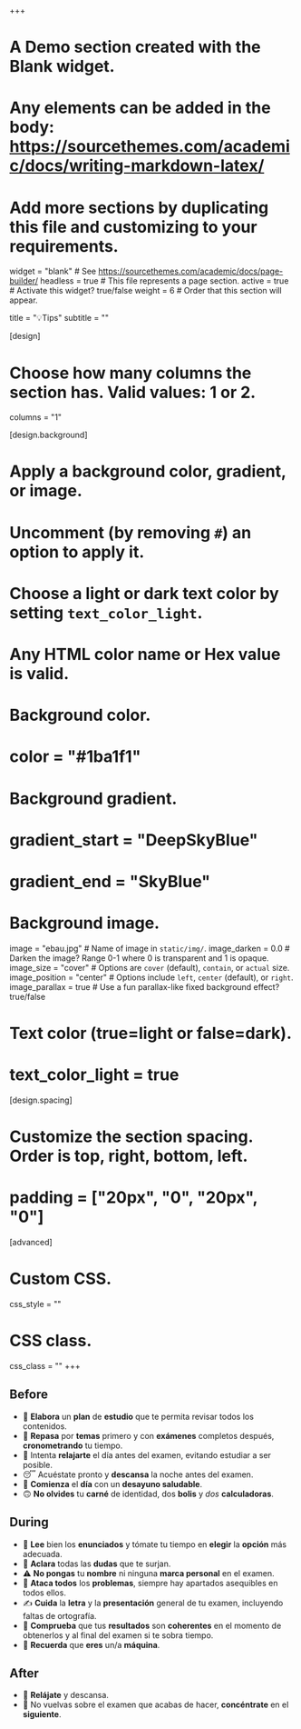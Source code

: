 +++
# A Demo section created with the Blank widget.
# Any elements can be added in the body: https://sourcethemes.com/academic/docs/writing-markdown-latex/
# Add more sections by duplicating this file and customizing to your requirements.

widget = "blank"  # See https://sourcethemes.com/academic/docs/page-builder/
headless = true  # This file represents a page section.
active = true  # Activate this widget? true/false
weight = 6  # Order that this section will appear.

title = "💡Tips"
subtitle = ""

[design]
  # Choose how many columns the section has. Valid values: 1 or 2.
  columns = "1"

[design.background]
  # Apply a background color, gradient, or image.
  #   Uncomment (by removing `#`) an option to apply it.
  #   Choose a light or dark text color by setting `text_color_light`.
  #   Any HTML color name or Hex value is valid.
  
  # Background color.
  # color = "#1ba1f1"
  
  # Background gradient.
  # gradient_start = "DeepSkyBlue"
  # gradient_end = "SkyBlue"
  
  # Background image.
  image = "ebau.jpg"  # Name of image in `static/img/`.
  image_darken = 0.0  # Darken the image? Range 0-1 where 0 is transparent and 1 is opaque.
  image_size = "cover"  #  Options are `cover` (default), `contain`, or `actual` size.
  image_position = "center"  # Options include `left`, `center` (default), or `right`.
  image_parallax = true  # Use a fun parallax-like fixed background effect? true/false

  # Text color (true=light or false=dark).
  # text_color_light = true  

[design.spacing]
  # Customize the section spacing. Order is top, right, bottom, left.
  # padding = ["20px", "0", "20px", "0"]

[advanced]
 # Custom CSS. 
 css_style = ""
 
 # CSS class.
 css_class = ""
+++

## Before

- 📖 **Elabora** un **plan** de **estudio** que te permita revisar todos los contenidos.
- 📝 **Repasa** por **temas** primero y con **exámenes** completos después, **cronometrando** tu tiempo.
- 🧘 Intenta **relajarte** el día antes del examen, evitando estudiar a ser posible.
- 😴 Acuéstate pronto y **descansa** la noche antes del examen.
- 🍊 **Comienza** el **día** con un **desayuno saludable**.
- 🙃 **No olvides** tu **carné** de identidad, dos **bolis** y *dos* **calculadoras**.

## During

- 🤲 **Lee** bien los **enunciados** y tómate tu tiempo en **elegir** la **opción** más adecuada.
- 🙋 **Aclara** todas las **dudas** que te surjan.
- ⚠️ **No pongas** tu **nombre** ni ninguna **marca personal** en el examen.
- 💪 **Ataca todos** los **problemas**, siempre hay apartados asequibles en todos ellos.
- ✍️ **Cuida** la **letra** y la **presentación** general de tu examen, incluyendo faltas de ortografía.
- 🤔 **Comprueba** que tus **resultados** son **coherentes** en el momento de obtenerlos y al final del examen si te sobra tiempo.
- 🦸 **Recuerda** que **eres** un/a **máquina**.

## After

- 💆 **Relájate** y descansa.
- 🧐 No vuelvas sobre el examen que acabas de hacer, **concéntrate** en el **siguiente**.
